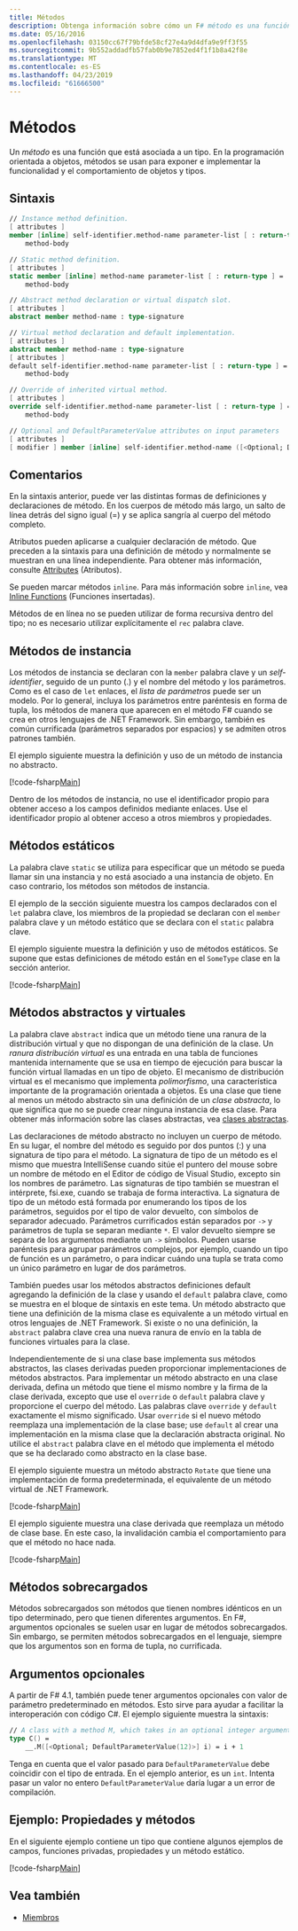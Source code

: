 ```yaml
---
title: Métodos
description: Obtenga información sobre cómo un F# método es una función asociada a un tipo que se utilizan para exponer e implementar la funcionalidad y el comportamiento de objetos y tipos.
ms.date: 05/16/2016
ms.openlocfilehash: 03150cc67f79bfde58cf27e4a9d4dfa9e9ff3f55
ms.sourcegitcommit: 9b552addadfb57fab0b9e7852ed4f1f1b8a42f8e
ms.translationtype: MT
ms.contentlocale: es-ES
ms.lasthandoff: 04/23/2019
ms.locfileid: "61666500"
---
```

# <a name="methods"></a>Métodos

Un *método* es una función que está asociada a un tipo. En la programación orientada a objetos, métodos se usan para exponer e implementar la funcionalidad y el comportamiento de objetos y tipos.

## <a name="syntax"></a>Sintaxis

```fsharp
// Instance method definition.
[ attributes ]
member [inline] self-identifier.method-name parameter-list [ : return-type ] =
    method-body

// Static method definition.
[ attributes ]
static member [inline] method-name parameter-list [ : return-type ] =
    method-body

// Abstract method declaration or virtual dispatch slot.
[ attributes ]
abstract member method-name : type-signature

// Virtual method declaration and default implementation.
[ attributes ]
abstract member method-name : type-signature
[ attributes ]
default self-identifier.method-name parameter-list [ : return-type ] =
    method-body

// Override of inherited virtual method.
[ attributes ]
override self-identifier.method-name parameter-list [ : return-type ] =
    method-body

// Optional and DefaultParameterValue attributes on input parameters
[ attributes ]
[ modifier ] member [inline] self-identifier.method-name ([<Optional; DefaultParameterValue( default-value )>] input) [ : return-type ]
```

## <a name="remarks"></a>Comentarios

En la sintaxis anterior, puede ver las distintas formas de definiciones y declaraciones de método. En los cuerpos de método más largo, un salto de línea detrás del signo igual (=) y se aplica sangría al cuerpo del método completo.

Atributos pueden aplicarse a cualquier declaración de método. Que preceden a la sintaxis para una definición de método y normalmente se muestran en una línea independiente. Para obtener más información, consulte [Attributes](../attributes.md) (Atributos).

Se pueden marcar métodos `inline`. Para más información sobre `inline`, vea [Inline Functions](../functions/inline-functions.md) (Funciones insertadas).

Métodos de en línea no se pueden utilizar de forma recursiva dentro del tipo; no es necesario utilizar explícitamente el `rec` palabra clave.

## <a name="instance-methods"></a>Métodos de instancia

Los métodos de instancia se declaran con la `member` palabra clave y un *self-identifier*, seguido de un punto (.) y el nombre del método y los parámetros. Como es el caso de `let` enlaces, el *lista de parámetros* puede ser un modelo. Por lo general, incluya los parámetros entre paréntesis en forma de tupla, los métodos de manera que aparecen en el método F# cuando se crea en otros lenguajes de .NET Framework. Sin embargo, también es común currificada (parámetros separados por espacios) y se admiten otros patrones también.

El ejemplo siguiente muestra la definición y uso de un método de instancia no abstracto.

[!code-fsharp[Main](../../../../samples/snippets/fsharp/lang-ref-1/snippet3401.fs)]

Dentro de los métodos de instancia, no use el identificador propio para obtener acceso a los campos definidos mediante enlaces. Use el identificador propio al obtener acceso a otros miembros y propiedades.

## <a name="static-methods"></a>Métodos estáticos

La palabra clave `static` se utiliza para especificar que un método se pueda llamar sin una instancia y no está asociado a una instancia de objeto. En caso contrario, los métodos son métodos de instancia.

El ejemplo de la sección siguiente muestra los campos declarados con el `let` palabra clave, los miembros de la propiedad se declaran con el `member` palabra clave y un método estático que se declara con el `static` palabra clave.

El ejemplo siguiente muestra la definición y uso de métodos estáticos. Se supone que estas definiciones de método están en el `SomeType` clase en la sección anterior.

[!code-fsharp[Main](../../../../samples/snippets/fsharp/lang-ref-1/snippet3402.fs)]

## <a name="abstract-and-virtual-methods"></a>Métodos abstractos y virtuales

La palabra clave `abstract` indica que un método tiene una ranura de la distribución virtual y que no dispongan de una definición de la clase. Un *ranura distribución virtual* es una entrada en una tabla de funciones mantenida internamente que se usa en tiempo de ejecución para buscar la función virtual llamadas en un tipo de objeto. El mecanismo de distribución virtual es el mecanismo que implementa *polimorfismo*, una característica importante de la programación orientada a objetos. Es una clase que tiene al menos un método abstracto sin una definición de un *clase abstracta*, lo que significa que no se puede crear ninguna instancia de esa clase. Para obtener más información sobre las clases abstractas, vea [clases abstractas](../abstract-classes.md).

Las declaraciones de método abstracto no incluyen un cuerpo de método. En su lugar, el nombre del método es seguido por dos puntos (:) y una signatura de tipo para el método. La signatura de tipo de un método es el mismo que muestra IntelliSense cuando sitúe el puntero del mouse sobre un nombre de método en el Editor de código de Visual Studio, excepto sin los nombres de parámetro. Las signaturas de tipo también se muestran el intérprete, fsi.exe, cuando se trabaja de forma interactiva. La signatura de tipo de un método está formada por enumerando los tipos de los parámetros, seguidos por el tipo de valor devuelto, con símbolos de separador adecuado. Parámetros currificados están separados por `->` y parámetros de tupla se separan mediante `*`. El valor devuelto siempre se separa de los argumentos mediante un `->` símbolos. Pueden usarse paréntesis para agrupar parámetros complejos, por ejemplo, cuando un tipo de función es un parámetro, o para indicar cuándo una tupla se trata como un único parámetro en lugar de dos parámetros.

También puedes usar los métodos abstractos definiciones default agregando la definición de la clase y usando el `default` palabra clave, como se muestra en el bloque de sintaxis en este tema. Un método abstracto que tiene una definición de la misma clase es equivalente a un método virtual en otros lenguajes de .NET Framework. Si existe o no una definición, la `abstract` palabra clave crea una nueva ranura de envío en la tabla de funciones virtuales para la clase.

Independientemente de si una clase base implementa sus métodos abstractos, las clases derivadas pueden proporcionar implementaciones de métodos abstractos. Para implementar un método abstracto en una clase derivada, defina un método que tiene el mismo nombre y la firma de la clase derivada, excepto que use el `override` o `default` palabra clave y proporcione el cuerpo del método. Las palabras clave `override` y `default` exactamente el mismo significado. Usar `override` si el nuevo método reemplaza una implementación de la clase base; use `default` al crear una implementación en la misma clase que la declaración abstracta original. No utilice el `abstract` palabra clave en el método que implementa el método que se ha declarado como abstracto en la clase base.

El ejemplo siguiente muestra un método abstracto `Rotate` que tiene una implementación de forma predeterminada, el equivalente de un método virtual de .NET Framework.

[!code-fsharp[Main](../../../../samples/snippets/fsharp/lang-ref-1/snippet3403.fs)]

El ejemplo siguiente muestra una clase derivada que reemplaza un método de clase base. En este caso, la invalidación cambia el comportamiento para que el método no hace nada.

[!code-fsharp[Main](../../../../samples/snippets/fsharp/lang-ref-1/snippet3404.fs)]

## <a name="overloaded-methods"></a>Métodos sobrecargados

Métodos sobrecargados son métodos que tienen nombres idénticos en un tipo determinado, pero que tienen diferentes argumentos. En F#, argumentos opcionales se suelen usar en lugar de métodos sobrecargados. Sin embargo, se permiten métodos sobrecargados en el lenguaje, siempre que los argumentos son en forma de tupla, no currificada.

## <a name="optional-arguments"></a>Argumentos opcionales

A partir de F# 4.1, también puede tener argumentos opcionales con valor de parámetro predeterminado en métodos.  Esto sirve para ayudar a facilitar la interoperación con código C#.  El ejemplo siguiente muestra la sintaxis:

```fsharp
// A class with a method M, which takes in an optional integer argument.
type C() =
    __.M([<Optional; DefaultParameterValue(12)>] i) = i + 1
```

Tenga en cuenta que el valor pasado para `DefaultParameterValue` debe coincidir con el tipo de entrada.  En el ejemplo anterior, es un `int`.  Intenta pasar un valor no entero `DefaultParameterValue` daría lugar a un error de compilación.

## <a name="example-properties-and-methods"></a>Ejemplo: Propiedades y métodos

En el siguiente ejemplo contiene un tipo que contiene algunos ejemplos de campos, funciones privadas, propiedades y un método estático.

[!code-fsharp[Main](../../../../samples/snippets/fsharp/lang-ref-1/snippet3406.fs)]

## <a name="see-also"></a>Vea también

- [Miembros](index.md)